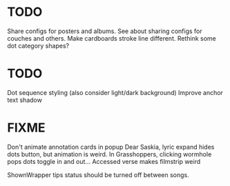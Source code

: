 # TODO
Share configs for posters and albums.
See about sharing configs for couches and others.
Make cardboards stroke line different.
Rethink some dot category shapes?

# TODO
Dot sequence styling (also consider light/dark background)
Improve anchor text shadow

# FIXME
Don't animate annotation cards in popup
Dear Saskia, lyric expand hides dots button, but animation is weird.
In Grasshoppers, clicking wormhole pops dots toggle in and out...
Accessed verse makes filmstrip weird

ShownWrapper tips status should be turned off between songs.